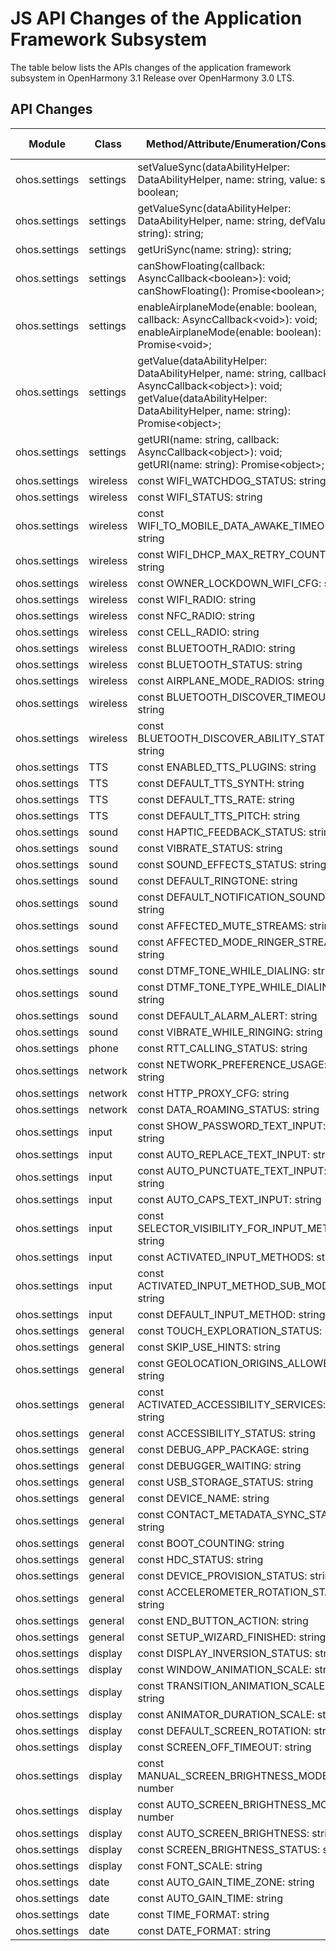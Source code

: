 # JS API Changes of the Application Framework Subsystem

The table below lists the APIs changes of the application framework subsystem in OpenHarmony 3.1 Release over OpenHarmony 3.0 LTS.

## API Changes

| Module| Class| Method/Attribute/Enumeration/Constant| Change Type|
|---|---|---|---|
| ohos.settings | settings | setValueSync(dataAbilityHelper: DataAbilityHelper, name: string, value: string): boolean; | Added|
| ohos.settings | settings | getValueSync(dataAbilityHelper: DataAbilityHelper, name: string, defValue: string): string; | Added|
| ohos.settings | settings | getUriSync(name: string): string; | Added|
| ohos.settings | settings | canShowFloating(callback: AsyncCallback\<boolean>): void;<br>canShowFloating(): Promise\<boolean>; | Added|
| ohos.settings | settings | enableAirplaneMode(enable: boolean, callback: AsyncCallback\<void>): void;<br>enableAirplaneMode(enable: boolean): Promise\<void>; | Added|
| ohos.settings | settings | getValue(dataAbilityHelper: DataAbilityHelper, name: string, callback: AsyncCallback\<object>): void;<br>getValue(dataAbilityHelper: DataAbilityHelper, name: string): Promise\<object>; | Added|
| ohos.settings | settings | getURI(name: string, callback: AsyncCallback\<object>): void;<br>getURI(name: string): Promise\<object>; | Added|
| ohos.settings | wireless | const WIFI_WATCHDOG_STATUS: string | Added|
| ohos.settings | wireless | const WIFI_STATUS: string | Added|
| ohos.settings | wireless | const WIFI_TO_MOBILE_DATA_AWAKE_TIMEOUT: string | Added|
| ohos.settings | wireless | const WIFI_DHCP_MAX_RETRY_COUNT: string | Added|
| ohos.settings | wireless | const OWNER_LOCKDOWN_WIFI_CFG: string | Added|
| ohos.settings | wireless | const WIFI_RADIO: string | Added|
| ohos.settings | wireless | const NFC_RADIO: string | Added|
| ohos.settings | wireless | const CELL_RADIO: string | Added|
| ohos.settings | wireless | const BLUETOOTH_RADIO: string | Added|
| ohos.settings | wireless | const BLUETOOTH_STATUS: string | Added|
| ohos.settings | wireless | const AIRPLANE_MODE_RADIOS: string | Added|
| ohos.settings | wireless | const BLUETOOTH_DISCOVER_TIMEOUT: string | Added|
| ohos.settings | wireless | const BLUETOOTH_DISCOVER_ABILITY_STATUS: string | Added|
| ohos.settings | TTS | const ENABLED_TTS_PLUGINS: string | Added|
| ohos.settings | TTS | const DEFAULT_TTS_SYNTH: string | Added|
| ohos.settings | TTS | const DEFAULT_TTS_RATE: string | Added|
| ohos.settings | TTS | const DEFAULT_TTS_PITCH: string | Added|
| ohos.settings | sound | const HAPTIC_FEEDBACK_STATUS: string | Added|
| ohos.settings | sound | const VIBRATE_STATUS: string | Added|
| ohos.settings | sound | const SOUND_EFFECTS_STATUS: string | Added|
| ohos.settings | sound | const DEFAULT_RINGTONE: string | Added|
| ohos.settings | sound | const DEFAULT_NOTIFICATION_SOUND: string | Added|
| ohos.settings | sound | const AFFECTED_MUTE_STREAMS: string | Added|
| ohos.settings | sound | const AFFECTED_MODE_RINGER_STREAMS: string | Added|
| ohos.settings | sound | const DTMF_TONE_WHILE_DIALING: string | Added|
| ohos.settings | sound | const DTMF_TONE_TYPE_WHILE_DIALING: string | Added|
| ohos.settings | sound | const DEFAULT_ALARM_ALERT: string | Added|
| ohos.settings | sound | const VIBRATE_WHILE_RINGING: string | Added|
| ohos.settings | phone | const RTT_CALLING_STATUS: string | Added|
| ohos.settings | network | const NETWORK_PREFERENCE_USAGE: string | Added|
| ohos.settings | network | const HTTP_PROXY_CFG: string | Added|
| ohos.settings | network | const DATA_ROAMING_STATUS: string | Added|
| ohos.settings | input | const SHOW_PASSWORD_TEXT_INPUT: string | Added|
| ohos.settings | input | const AUTO_REPLACE_TEXT_INPUT: string | Added|
| ohos.settings | input | const AUTO_PUNCTUATE_TEXT_INPUT: string | Added|
| ohos.settings | input | const AUTO_CAPS_TEXT_INPUT: string | Added|
| ohos.settings | input | const SELECTOR_VISIBILITY_FOR_INPUT_METHOD: string | Added|
| ohos.settings | input | const ACTIVATED_INPUT_METHODS: string | Added|
| ohos.settings | input | const ACTIVATED_INPUT_METHOD_SUB_MODE: string | Added|
| ohos.settings | input | const DEFAULT_INPUT_METHOD: string | Added|
| ohos.settings | general | const TOUCH_EXPLORATION_STATUS: string | Added|
| ohos.settings | general | const SKIP_USE_HINTS: string | Added|
| ohos.settings | general | const GEOLOCATION_ORIGINS_ALLOWED: string | Added|
| ohos.settings | general | const ACTIVATED_ACCESSIBILITY_SERVICES: string | Added|
| ohos.settings | general | const ACCESSIBILITY_STATUS: string | Added|
| ohos.settings | general | const DEBUG_APP_PACKAGE: string | Added|
| ohos.settings | general | const DEBUGGER_WAITING: string | Added|
| ohos.settings | general | const USB_STORAGE_STATUS: string | Added|
| ohos.settings | general | const DEVICE_NAME: string | Added|
| ohos.settings | general | const CONTACT_METADATA_SYNC_STATUS: string | Added|
| ohos.settings | general | const BOOT_COUNTING: string | Added|
| ohos.settings | general | const HDC_STATUS: string | Added|
| ohos.settings | general | const DEVICE_PROVISION_STATUS: string | Added|
| ohos.settings | general | const ACCELEROMETER_ROTATION_STATUS: string | Added|
| ohos.settings | general | const END_BUTTON_ACTION: string | Added|
| ohos.settings | general | const SETUP_WIZARD_FINISHED: string | Added|
| ohos.settings | display | const DISPLAY_INVERSION_STATUS: string | Added|
| ohos.settings | display | const WINDOW_ANIMATION_SCALE: string | Added|
| ohos.settings | display | const TRANSITION_ANIMATION_SCALE: string | Added|
| ohos.settings | display | const ANIMATOR_DURATION_SCALE: string | Added|
| ohos.settings | display | const DEFAULT_SCREEN_ROTATION: string | Added|
| ohos.settings | display | const SCREEN_OFF_TIMEOUT: string | Added|
| ohos.settings | display | const MANUAL_SCREEN_BRIGHTNESS_MODE: number | Added|
| ohos.settings | display | const AUTO_SCREEN_BRIGHTNESS_MODE: number | Added|
| ohos.settings | display | const AUTO_SCREEN_BRIGHTNESS: string | Added|
| ohos.settings | display | const SCREEN_BRIGHTNESS_STATUS: string | Added|
| ohos.settings | display | const FONT_SCALE: string | Added|
| ohos.settings | date | const AUTO_GAIN_TIME_ZONE: string | Added|
| ohos.settings | date | const AUTO_GAIN_TIME: string | Added|
| ohos.settings | date | const TIME_FORMAT: string | Added|
| ohos.settings | date | const DATE_FORMAT: string | Added|
